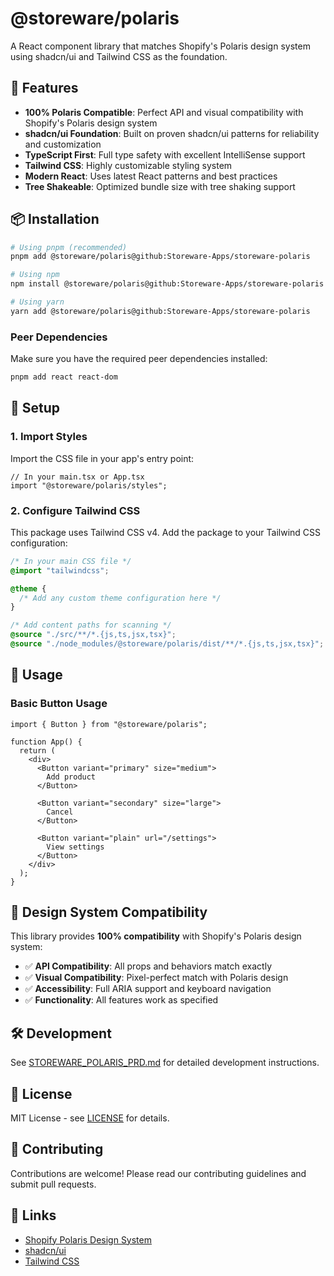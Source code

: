 # @storeware/polaris

A React component library that matches Shopify's Polaris design system using shadcn/ui and Tailwind CSS as the foundation.

## 🚀 Features

- **100% Polaris Compatible**: Perfect API and visual compatibility with Shopify's Polaris design system
- **shadcn/ui Foundation**: Built on proven shadcn/ui patterns for reliability and customization
- **TypeScript First**: Full type safety with excellent IntelliSense support
- **Tailwind CSS**: Highly customizable styling system
- **Modern React**: Uses latest React patterns and best practices
- **Tree Shakeable**: Optimized bundle size with tree shaking support

## 📦 Installation

```bash
# Using pnpm (recommended)
pnpm add @storeware/polaris@github:Storeware-Apps/storeware-polaris

# Using npm
npm install @storeware/polaris@github:Storeware-Apps/storeware-polaris

# Using yarn
yarn add @storeware/polaris@github:Storeware-Apps/storeware-polaris
```

### Peer Dependencies

Make sure you have the required peer dependencies installed:

```bash
pnpm add react react-dom
```

## 🎨 Setup

### 1. Import Styles

Import the CSS file in your app's entry point:

```tsx
// In your main.tsx or App.tsx
import "@storeware/polaris/styles";
```

### 2. Configure Tailwind CSS

This package uses Tailwind CSS v4. Add the package to your Tailwind CSS configuration:

```css
/* In your main CSS file */
@import "tailwindcss";

@theme {
  /* Add any custom theme configuration here */
}

/* Add content paths for scanning */
@source "./src/**/*.{js,ts,jsx,tsx}";
@source "./node_modules/@storeware/polaris/dist/**/*.{js,ts,jsx,tsx}";
```

## 🔧 Usage

### Basic Button Usage

```tsx
import { Button } from "@storeware/polaris";

function App() {
  return (
    <div>
      <Button variant="primary" size="medium">
        Add product
      </Button>

      <Button variant="secondary" size="large">
        Cancel
      </Button>

      <Button variant="plain" url="/settings">
        View settings
      </Button>
    </div>
  );
}
```

## 🎯 Design System Compatibility

This library provides **100% compatibility** with Shopify's Polaris design system:

- ✅ **API Compatibility**: All props and behaviors match exactly
- ✅ **Visual Compatibility**: Pixel-perfect match with Polaris design
- ✅ **Accessibility**: Full ARIA support and keyboard navigation
- ✅ **Functionality**: All features work as specified

## 🛠️ Development

See [STOREWARE_POLARIS_PRD.md](./src/STOREWARE_POLARIS_PRD.md) for detailed development instructions.

## 📄 License

MIT License - see [LICENSE](./LICENSE) for details.

## 🤝 Contributing

Contributions are welcome! Please read our contributing guidelines and submit pull requests.

## 🔗 Links

- [Shopify Polaris Design System](https://polaris.shopify.com/)
- [shadcn/ui](https://ui.shadcn.com/)
- [Tailwind CSS](https://tailwindcss.com/)
